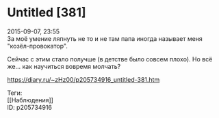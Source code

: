 Untitled [381]
===============

   
 2015-09-07, 23:55   
  За моё умение ляпнуть не то и не там папа иногда называет меня "козёл-провокатор".   
   
 Сейчас с этим стало получше (в детстве было совсем плохо). Но всё же... как научиться вовремя молчать?   
    
 <https://diary.ru/~zHz00/p205734916_untitled-381.htm>   
   
 Теги:   
 [[Наблюдения]]   
 ID: p205734916